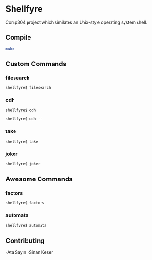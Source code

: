 # Shellfyre

Comp304 project which similates an Unix-style operating system shell.

## Compile 

```bash
make
```

## Custom Commands

### filesearch

```bash
shellfyre$ filesearch 
```

### cdh

```bash
shellfyre$ cdh 
```

```bash
shellfyre$ cdh -r
```

### take
```bash
shellfyre$ take
```
### joker

```bash
shellfyre$ joker
```
## Awesome Commands

### factors

```bash
shellfyre$ factors
```

### automata

```bash
shellfyre$ automata
```

## Contributing
-Ata Sayın
-Sinan Keser

